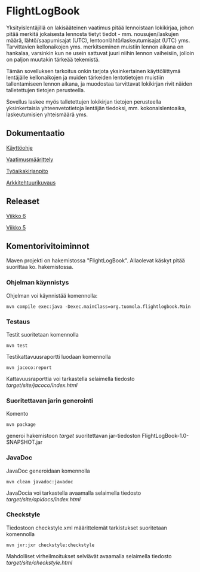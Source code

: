 # FlightLogBook

Yksityislentäjillä on lakisääteinen vaatimus pitää lennoistaan lokikirjaa, johon pitää merkitä jokaisesta lennosta tietyt tiedot - mm. nousujen/laskujen määrä, lähtö/saapumisajat (UTC), lentoonlähtö/laskeutumisajat (UTC) yms. Tarvittavien kellonaikojen yms. merkitseminen muistiin lennon aikana on hankalaa, varsinkin kun ne usein sattuvat juuri niihin lennon vaiheisiin, jolloin on paljon muutakin tärkeää tekemistä.

Tämän sovelluksen tarkoitus onkin tarjota yksinkertainen käyttöliittymä lentäjälle kellonaikojen ja muiden tärkeiden lentotietojen muistiin tallentamiseen lennon aikana, ja muodostaa tarvittavat lokikirjan rivit näiden talletettujen tietojen perusteella.

Sovellus laskee myös talletettujen lokikirjan tietojen perusteella yksinkertaisia yhteenvetotietoja lentäjän tiedoksi, mm. kokonaislentoaika, laskeutumisien yhteismäärä yms.

## Dokumentaatio

[Käyttöohje](https://github.com/ptuomola/ot-harjoitustyo/blob/master/dokumentaatio/kayttoohje.md)

[Vaatimusmäärittely](https://github.com/ptuomola/ot-harjoitustyo/blob/master/dokumentaatio/vaatimusmaarittely.md)

[Työaikakirjanpito](https://github.com/ptuomola/ot-harjoitustyo/blob/master/dokumentaatio/tyoaikakirjanpito.md)

[Arkkitehtuurikuvaus](https://github.com/ptuomola/ot-harjoitustyo/blob/master/dokumentaatio/arkkitehtuuri.md)

## Releaset 

[Viikko 6](https://github.com/ptuomola/ot-harjoitustyo/releases/tag/viikko6)

[Viikko 5](https://github.com/ptuomola/ot-harjoitustyo/releases/tag/viikko5)

## Komentorivitoiminnot

Maven projekti on hakemistossa "FlightLogBook". Allaolevat käskyt pitää suorittaa ko. hakemistossa. 

### Ohjelman käynnistys

Ohjelman voi käynnistää komennolla:

```
mvn compile exec:java -Dexec.mainClass=org.tuomola.flightlogbook.Main
```

### Testaus

Testit suoritetaan komennolla

```
mvn test
```

Testikattavuusraportti luodaan komennolla

```
mvn jacoco:report
```

Kattavuusraporttia voi tarkastella selaimella tiedosto _target/site/jacoco/index.html_

### Suoritettavan jarin generointi

Komento

```
mvn package
```

generoi hakemistoon _target_ suoritettavan jar-tiedoston FlightLogBook-1.0-SNAPSHOT.jar

### JavaDoc

JavaDoc generoidaan komennolla

```
mvn clean javadoc:javadoc
```

JavaDocia voi tarkastella avaamalla selaimella tiedosto _target/site/apidocs/index.html_

### Checkstyle

Tiedostoon checkstyle.xml määrittelemät tarkistukset suoritetaan komennolla

```
mvn jxr:jxr checkstyle:checkstyle
```

Mahdolliset virheilmoitukset selviävät avaamalla selaimella tiedosto _target/site/checkstyle.html_
